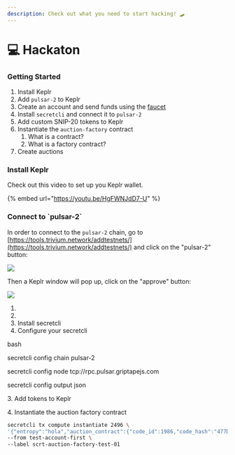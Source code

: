 ```yaml
---
description: Check out what you need to start hacking! 🛹
---
```


# 💻 Hackaton

### Getting Started

1. Install Keplr
2. Add `pulsar-2` to Keplr
3. Create an account and send funds using the [faucet](https://faucet.secrettestnet.io)
4. Install `secretcli` and connect it to `pulsar-2`
5. Add custom SNIP-20 tokens to Keplr
6. Instantiate the `auction-factory` contract
   1. What is a contract?
   2. What is a factory contract?
7. Create auctions

### Install Keplr

Check out this video to set up you Keplr wallet.

{% embed url="https://youtu.be/HgFWNJdD7-U" %}

### Connect to \`pulsar-2\`

In order to connect to the `pulsar-2` chain, go to [https://tools.trivium.network/addtestnets/](https://tools.trivium.network/addtestnets/) and click on the "pulsar-2" button:

![](.gitbook/assets/connect-to-pulsar-2\_1.png)

Then a Keplr window will pop up, click on the "approve" button:

![](.gitbook/assets/connect-to-pulsar-2\_2.png)

1.
2.
3. Install secretcli
4. Configure your secretcli

bash

secretcli config chain pulsar-2

secretcli config node tcp://rpc.pulsar.griptapejs.com

secretcli config output json

3\. Add tokens to Keplr

4\. Instantiate the auction factory contract

```bash
secretcli tx compute instantiate 2496 \
'{"entropy":"hola","auction_contract":{"code_id":1986,"code_hash":"477D30BF933D82AC233A13927EABAD4730DFCD1E0714EEA75A9F4DE26A631870"}}' \
--from test-account-first \
--label scrt-auction-factory-test-01
```

